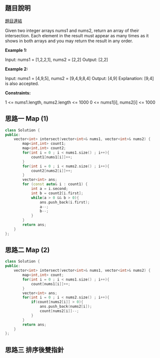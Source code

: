 ## 題目說明
[題目連結](https://leetcode.com/problems/intersection-of-two-arrays-ii/?envType=study-plan&id=data-structure-i)

Given two integer arrays nums1 and nums2, return an array of their intersection. Each element in the result must appear as many times as it shows in both arrays and you may return the result in any order.

**Example 1:**

Input: nums1 = [1,2,2,1], nums2 = [2,2]
Output: [2,2]

**Example 2:**

Input: nums1 = [4,9,5], nums2 = [9,4,9,8,4]
Output: [4,9]
Explanation: [9,4] is also accepted.

**Constraints:**

1 <= nums1.length, nums2.length <= 1000
0 <= nums1[i], nums2[i] <= 1000


## 思路一 Map (1)
```CPP
class Solution {
public:
    vector<int> intersect(vector<int>& nums1, vector<int>& nums2) {
        map<int,int> count1;
        map<int,int> count2;
        for(int i = 0 ; i < nums1.size() ; i++){
            count1[nums1[i]]++;
        }
        for(int i = 0 ; i < nums2.size() ; i++){
            count2[nums2[i]]++;
        }
        vector<int> ans;
        for (const auto& i : count1) {
            int a = i.second;
            int b = count2[i.first];
            while(a > 0 && b > 0){
                ans.push_back(i.first);
                a--;
                b--;
            }
        }
        return ans;
    }
};
```


## 思路二 Map (2)
```CPP
class Solution {
public:
    vector<int> intersect(vector<int>& nums1, vector<int>& nums2) {
        map<int,int> count;
        for(int i = 0 ; i < nums1.size() ; i++){
            count[nums1[i]]++;
        }
        vector<int> ans;
        for(int i = 0 ; i < nums2.size() ; i++){
            if(count[nums2[i]] > 0){
                ans.push_back(nums2[i]);
                count[nums2[i]]--;
            }
        }
        return ans;
    }
};
```
## 思路三 排序後雙指針
